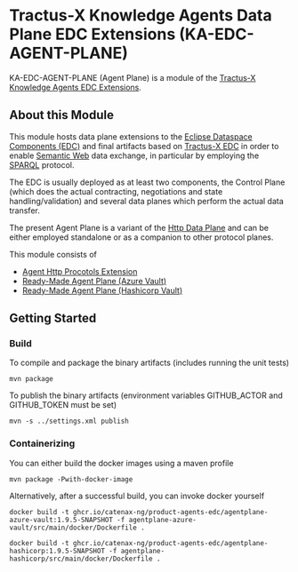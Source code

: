 <!--
 * Copyright (C) 2022-2023 Catena-X Association and others. 
 * 
 * This program and the accompanying materials are made available under the
 * terms of the Apache License 2.0 which is available at
 * http://www.apache.org/licenses/.
 * 
 * SPDX-FileType: DOCUMENTATION
 * SPDX-FileCopyrightText: 2022-2023 Catena-X Association
 * SPDX-License-Identifier: Apache-2.0
-->

# Tractus-X Knowledge Agents Data Plane EDC Extensions (KA-EDC-AGENT-PLANE)

KA-EDC-AGENT-PLANE (Agent Plane) is a module of the [Tractus-X Knowledge Agents EDC Extensions](../README.md).

## About this Module

This module hosts data plane extensions to the [Eclipse Dataspace Components (EDC)](https://github.com/eclipse-edc/Connector) and final artifacts based on [Tractus-X EDC](https://github.com/eclipse-tractusx/tractusx-edc) 
in order to enable [Semantic Web](https://www.w3.org/standards/semanticweb/) data exchange, in particular by employing 
the [SPARQL](https://www.w3.org/TR/sparql11-query/) protocol.

The EDC is usually deployed as at least two components, the Control Plane (which does the actual contracting, negotiations and state handling/validation) and several data planes
which perform the actual data transfer. 

The present Agent Plane is a variant of the [Http Data Plane](https://github.com/eclipse-tractusx/tractusx-edc/tree/main/edc-dataplane) 
and can be either employed standalone or as a companion to other protocol planes.

This module consists of

- [Agent Http Procotols Extension](agent-plane-protocol)
- [Ready-Made Agent Plane (Azure Vault)](agentplane-azure-vault)
- [Ready-Made Agent Plane (Hashicorp Vault)](agentplane-hashicorp)

## Getting Started

### Build

To compile and package the binary artifacts (includes running the unit tests)

```shell
mvn package 
```

To publish the binary artifacts (environment variables GITHUB_ACTOR and GITHUB_TOKEN must be set)

```shell
mvn -s ../settings.xml publish
```

### Containerizing

You can either build the docker images using a maven profile

```shell
mvn package -Pwith-docker-image
```

Alternatively, after a successful build, you can invoke docker yourself 

```console
docker build -t ghcr.io/catenax-ng/product-agents-edc/agentplane-azure-vault:1.9.5-SNAPSHOT -f agentplane-azure-vault/src/main/docker/Dockerfile .
```

```console
docker build -t ghcr.io/catenax-ng/product-agents-edc/agentplane-hashicorp:1.9.5-SNAPSHOT -f agentplane-hashicorp/src/main/docker/Dockerfile .
```

